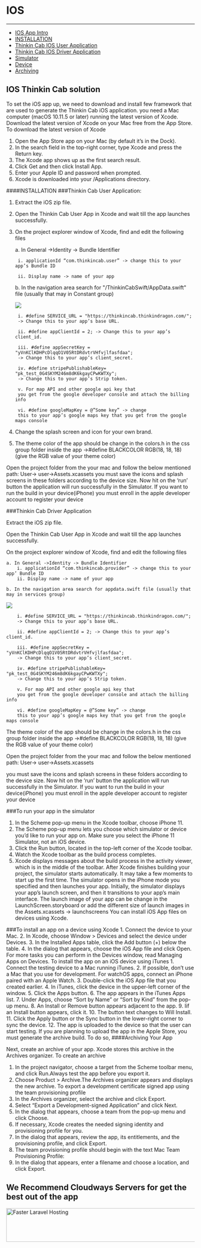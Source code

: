 # IOS

---

- [IOS App Intro](#section-1)
- [INSTALLATION](#section-2)
- [Thinkin Cab IOS User Application](#)
- [Thinkin Cab IOS Driver Application](#section-3)
- [Simulator](#section-4)
- [Device](#section-5)
- [Archiving](#section-6)


<a name="section-1"></a>
## IOS Thinkin Cab solution

To set the iOS app up, we need to download and install few framework that are used to
generate the Thinkin Cab iOS application.
you need a Mac computer (macOS 10.11.5 or later) running the latest version of Xcode.
Download the latest version of Xcode on your Mac free from the App Store.
To download the latest version of Xcode
1. Open the App Store app on your Mac (by default it’s in the Dock).
2. In the search field in the top-right corner, type Xcode and press the Return key.
3. The Xcode app shows up as the first search result.
4. Click Get and then click Install App.
5. Enter your Apple ID and password when prompted.
6. Xcode is downloaded into your /Applications directory.

<a name="section-2"></a>

####INSTALLATION
###Thinkin Cab User Application:
1. Extract the iOS zip file.
2. Open the Thinkin Cab User App in Xcode and wait till the app launches successfully.
3. On the project explorer window of Xcode, find and edit the following files

    a. In General ->Identity -> Bundle Identifier

        i. applicationId “com.thinkincab.user” -> change this to your app’s Bundle ID

        ii. Display name -> name of your app



    b. In the navigation area search for "/ThinkinCabSwift/AppData.swift" file (usually that may in Constant group)

    <img src="/docs/img3.png"></img>

        i. #define SERVICE_URL = "https://thinkincab.thinkindragon.com/"; 
        -> Change this to your app’s base URL.

        ii. #define appClientId = 2; -> Change this to your app’s client_id.

        iii. #define appSecretKey = "yVnKClKDHPcDlqqO1V05RtDRdvtrVHfvjlfasfdaa"; 
        -> Change this to your app’s client_secret.

        iv. #define stripePublishableKey= "pk_test_0G4SKYM246m8dK6kgayCPwKWTXy"; 
        -> Change this to your app’s Strip token.

        v. For map API and other google api key that 
        you get from the google developer console and attach the billing info

        vi. #define googleMapKey = @”Some key” -> change 
        this to your app’s google maps key that you get from the google maps console

4. Change the splash screen and icon for your own brand.
5. The theme color of the app should be change in the colors.h in the css group folder
inside the app ->#define BLACKCOLOR RGB(18, 18, 18) (give the RGB value of your theme color)

Open the project folder from the your mac and follow the below mentioned path: User-> user->Assets.xcassets
you must save the icons and splash screens in these folders according to the device size.
Now hit on the ‘run’ button the application will run successfully in the Simulator.
If you want to run the build in your device(iPhone) you must enroll in the apple developer
account to register your device

<a name="section-3"></a>
###Thinkin Cab Driver Application

Extract the iOS zip file.

Open the Thinkin Cab User App in Xcode and wait till the app launches successfully.

On the project explorer window of Xcode, find and edit the following files

    a. In General ->Identity -> Bundle Identifier
        i. applicationId “com.thinkincab.provider” -> change this to your app’ Bundle ID
        ii. Display name -> name of your app

    b. In the navigation area search for appdata.swift file (usually that may in services group)

<img src="/docs/img4.png"></img>

        i. #define SERVICE_URL = "https://thinkincab.thinkindragon.com/"; 
        -> Change this to your app’s base URL.

        ii. #define appClientId = 2; -> Change this to your app’s client_id.

        iii. #define appSecretKey = "yVnKClKDHPcDlqqO1V05RtDRdvtrVHfvjlfasfdaa"; 
        -> Change this to your app’s client_secret.

        iv. #define stripePublishableKey= "pk_test_0G4SKYM246m8dK6kgayCPwKWTXy"; 
        -> Change this to your app’s Strip token.

        v. For map API and other google api key that 
        you get from the google developer console and attach the billing info

        vi. #define googleMapKey = @”Some key” -> change 
        this to your app’s google maps key that you get from the google maps console


The theme color of the app should be change in the colors.h in the css group folder
inside the app ->#define BLACKCOLOR RGB(18, 18, 18) (give the RGB value of your theme
color)

Open the project folder from the your mac and follow the below mentioned path:
User-> user->Assets.xcassets

you must save the icons and splash screens in these folders according to the device size.
Now hit on the ‘run’ button the application will run successfully in the Simulator.
If you want to run the build in your device(iPhone) you must enroll in the apple developer
account to register your device

<a name="section-4">
###To run your app in the simulator</a>

1. In the Scheme pop-up menu in the Xcode toolbar, choose iPhone 11.
2. The Scheme pop-up menu lets you choose which simulator or device you’d like to run
your app on. Make sure you select the iPhone 11 Simulator, not an iOS device.
3. Click the Run button, located in the top-left corner of the Xcode toolbar.
4. Watch the Xcode toolbar as the build process completes.
5. Xcode displays messages about the build process in the activity viewer, which is in the
middle of the toolbar.
After Xcode finishes building your project, the simulator starts automatically. It may take a few
moments to start up the first time.
The simulator opens in the iPhone mode you specified and then launches your app. Initially, the
simulator displays your app’s launch screen, and then it transitions to your app’s main interface.
The launch image of your app can be change in the LaunchScreen.storyboard or add the
different size of launch images in the Assets.xcassets -> launchscreens
You can install iOS App files on devices using Xcode.
<a name="section-5">
###To install an app on a device using Xcode
1. Connect the device to your Mac.
2. In Xcode, choose Window > Devices and select the device under Devices.
3. In the Installed Apps table, click the Add button (+) below the table.
4. In the dialog that appears, choose the iOS App file and click Open.
For more tasks you can perform in the Devices window, read Managing Apps on Devices.
To install the app on an iOS device using iTunes
1. Connect the testing device to a Mac running iTunes.
2. If possible, don’t use a Mac that you use for development. For watchOS apps,
connect an iPhone paired with an Apple Watch.
3. Double-click the iOS App file that you created earlier.
4. In iTunes, click the device in the upper-left corner of the window.
5. Click the Apps button.
6. The app appears in the iTunes Apps list.
7. Under Apps, choose “Sort by Name” or “Sort by Kind” from the pop-up menu.
8. An Install or Remove button appears adjacent to the app.
9. Iif an Install button appears, click it.
10. The button text changes to Will Install.
11. Click the Apply button or the Sync button in the lower-right corner to sync the
device.
12. The app is uploaded to the device so that the user can start testing.
If you are planning to upload the app in the Apple Store, you must generate the archive build.
To do so,


<a name="section-6">
####Archiving Your App</a>

Next, create an archive of your app. Xcode stores this archive in the Archives organizer.
To create an archive
1. In the project navigator, choose a target from the Scheme toolbar menu, and click
Run.Always test the app before you export it.
2. Choose Product > Archive.The Archives organizer appears and displays the new
archive.
To export a development certificate signed app using the team provisioning profile
1. In the Archives organizer, select the archive and click Export.
2. Select “Export a Development-signed Application” and click Next.
3. In the dialog that appears, choose a team from the pop-up menu and click Choose.
4. If necessary, Xcode creates the needed signing identity and provisioning profile for
you.
5. In the dialog that appears, review the app, its entitlements, and the provisioning
profile, and click Export.
6. The team provisioning profile should begin with the text Mac Team Provisioning
Profile:
7. In the dialog that appears, enter a filename and choose a location, and click
Export.

<h2>We Recommend Cloudways Servers for get the best out of the app</h2>
<a href="https://www.cloudways.com/en/laravel-hosting.php?id=315139&amp;a_bid=f2023ff7" target="_top"><img src="https://www.cloudways.com/affiliate/accounts/default1/banners/f2023ff7.jpg" alt="Faster Laravel Hosting" title="Faster Laravel Hosting" width="728" height="90" /></a><img style="border:0" src="https://www.cloudways.com/affiliate/scripts/imp.php?id=315139&amp;a_bid=f2023ff7" width="1" height="1" alt="" />